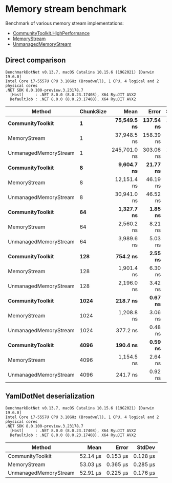 # Memory stream benchmark

Benchmark of various memory stream implementations:

- [CommunityToolkit.HighPerformance](https://learn.microsoft.com/en-us/dotnet/communitytoolkit/high-performance/introduction)
- [MemoryStream](https://learn.microsoft.com/en-us/dotnet/api/system.io.memorystream)
- [UnmanagedMemoryStream](https://learn.microsoft.com/en-us/dotnet/api/system.io.unmanagedmemorystream)

## Direct comparison

```
BenchmarkDotNet v0.13.7, macOS Catalina 10.15.6 (19G2021) [Darwin 19.6.0]
Intel Core i7-5557U CPU 3.10GHz (Broadwell), 1 CPU, 4 logical and 2 physical cores
.NET SDK 8.0.100-preview.3.23178.7
  [Host]     : .NET 8.0.0 (8.0.23.17408), X64 RyuJIT AVX2
  DefaultJob : .NET 8.0.0 (8.0.23.17408), X64 RyuJIT AVX2
```
|                Method | ChunkSize |         Mean |     Error |    StdDev |
|---------------------- |---------- |-------------:|----------:|----------:|
|      **CommunityToolkit** |         **1** |  **75,549.5 ns** | **137.54 ns** | **114.85 ns** |
|          MemoryStream |         1 |  37,948.5 ns | 158.39 ns | 132.27 ns |
| UnmanagedMemoryStream |         1 | 245,701.0 ns | 303.06 ns | 236.61 ns |
|      **CommunityToolkit** |         **8** |   **9,604.7 ns** |  **21.77 ns** |  **19.30 ns** |
|          MemoryStream |         8 |  12,151.4 ns |  46.19 ns |  38.57 ns |
| UnmanagedMemoryStream |         8 |  30,941.0 ns |  46.52 ns |  38.84 ns |
|      **CommunityToolkit** |        **64** |   **1,327.7 ns** |   **1.85 ns** |   **1.55 ns** |
|          MemoryStream |        64 |   2,560.2 ns |   8.21 ns |   6.86 ns |
| UnmanagedMemoryStream |        64 |   3,989.6 ns |   5.03 ns |   3.93 ns |
|      **CommunityToolkit** |       **128** |     **754.2 ns** |   **2.55 ns** |   **2.13 ns** |
|          MemoryStream |       128 |   1,901.4 ns |   6.30 ns |   5.26 ns |
| UnmanagedMemoryStream |       128 |   2,196.0 ns |   3.42 ns |   2.86 ns |
|      **CommunityToolkit** |      **1024** |     **218.7 ns** |   **0.67 ns** |   **0.56 ns** |
|          MemoryStream |      1024 |   1,208.8 ns |   3.06 ns |   2.55 ns |
| UnmanagedMemoryStream |      1024 |     377.2 ns |   0.48 ns |   0.38 ns |
|      **CommunityToolkit** |      **4096** |     **190.4 ns** |   **0.59 ns** |   **0.49 ns** |
|          MemoryStream |      4096 |   1,154.5 ns |   2.64 ns |   2.34 ns |
| UnmanagedMemoryStream |      4096 |     241.7 ns |   0.92 ns |   0.77 ns |

## YamlDotNet deserialization

```
BenchmarkDotNet v0.13.7, macOS Catalina 10.15.6 (19G2021) [Darwin 19.6.0]
Intel Core i7-5557U CPU 3.10GHz (Broadwell), 1 CPU, 4 logical and 2 physical cores
.NET SDK 8.0.100-preview.3.23178.7
  [Host]     : .NET 8.0.0 (8.0.23.17408), X64 RyuJIT AVX2
  DefaultJob : .NET 8.0.0 (8.0.23.17408), X64 RyuJIT AVX2
```
|                Method |     Mean |    Error |   StdDev |
|---------------------- |---------:|---------:|---------:|
|      CommunityToolkit | 52.14 μs | 0.153 μs | 0.128 μs |
|          MemoryStream | 53.03 μs | 0.365 μs | 0.285 μs |
| UnmanagedMemoryStream | 52.91 μs | 0.225 μs | 0.176 μs |
